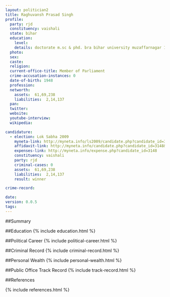 ```yaml
---
layout: politician2
title: Raghuvansh Prasad Singh
profile: 
  party: rjd
  constituency: vaishali
  state: bihar
  education: 
    level: 
    details: doctorate m.sc & phd. bra bihar university muzaffarnagar 1992
  photo: 
  sex: 
  caste: 
  religion: 
  current-office-title: Member of Parliament
  crime-accusation-instances: 0
  date-of-birth: 1948
  profession: 
  networth: 
    assets:  61,69,238
    liabilities:  2,14,137
  pan: 
  twitter: 
  website: 
  youtube-interview: 
  wikipedia: 

candidature: 
  - election: Lok Sabha 2009
    myneta-link: http://myneta.info/ls2009/candidate.php?candidate_id=3148
    affidavit-link: http://myneta.info/candidate.php?candidate_id=3148&scan=original
    expenses-link: http://myneta.info/expense.php?candidate_id=3148
    constituency: vaishali 
    party: rjd
    criminal-cases: 0
    assets:  61,69,238
    liabilities:  2,14,137
    result: winner 

crime-record: 

date: 
version: 0.0.5
tags: 
---
```

##Summary


##Education
{% include education.html %}


##Political Career
{% include political-career.html %}


##Criminal Record
{% include criminal-record.html %}


##Personal Wealth
{% include personal-wealth.html %}


##Public Office Track Record
{% include track-record.html %}


##References


{% include references.html %}